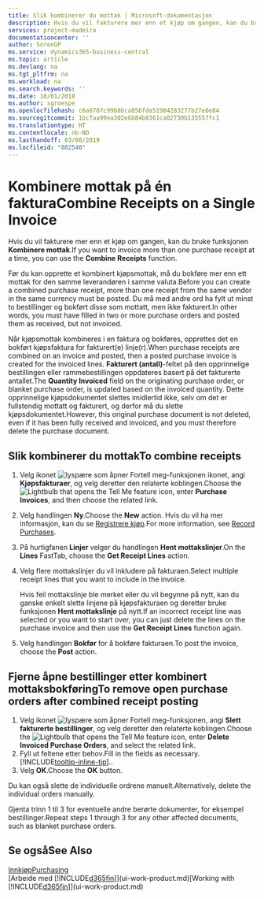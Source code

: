 ```yaml
---
title: Slik kombinerer du mottak | Microsoft-dokumentasjon
description: Hvis du vil fakturere mer enn et kjøp om gangen, kan du bruke funksjonen Kombinere mottak.
services: project-madeira
documentationcenter: ''
author: SorenGP
ms.service: dynamics365-business-central
ms.topic: article
ms.devlang: na
ms.tgt_pltfrm: na
ms.workload: na
ms.search.keywords: ''
ms.date: 10/01/2018
ms.author: sgroespe
ms.openlocfilehash: c6a6707c9968bca856fda51984283277b27e8e84
ms.sourcegitcommit: 1bcfaa99ea302e6b84b8361ca02730b135557fc1
ms.translationtype: HT
ms.contentlocale: nb-NO
ms.lasthandoff: 03/08/2019
ms.locfileid: "802540"
---
```

# <a name="combine-receipts-on-a-single-invoice"></a><span data-ttu-id="be384-103">Kombinere mottak på én faktura</span><span class="sxs-lookup"><span data-stu-id="be384-103">Combine Receipts on a Single Invoice</span></span>
<span data-ttu-id="be384-104">Hvis du vil fakturere mer enn et kjøp om gangen, kan du bruke funksjonen **Kombinere mottak**.</span><span class="sxs-lookup"><span data-stu-id="be384-104">If you want to invoice more than one purchase receipt at a time, you can use the **Combine Receipts** function.</span></span>  

<span data-ttu-id="be384-105">Før du kan opprette et kombinert kjøpsmottak, må du bokføre mer enn ett mottak for den samme leverandøren i samme valuta.</span><span class="sxs-lookup"><span data-stu-id="be384-105">Before you can create a combined purchase receipt, more than one receipt from the same vendor in the same currency must be posted.</span></span> <span data-ttu-id="be384-106">Du må med andre ord ha fylt ut minst to bestillinger og bokført disse som mottatt, men ikke fakturert.</span><span class="sxs-lookup"><span data-stu-id="be384-106">In other words, you must have filled in two or more purchase orders and posted them as received, but not invoiced.</span></span>  

<span data-ttu-id="be384-107">Når kjøpsmottak kombineres i en faktura og bokføres, opprettes det en bokført kjøpsfaktura for fakturert(e) linje(r).</span><span class="sxs-lookup"><span data-stu-id="be384-107">When purchase receipts are combined on an invoice and posted, then a posted purchase invoice is created for the invoiced lines.</span></span> <span data-ttu-id="be384-108">**Fakturert (antall)**-feltet på den opprinnelige bestillingen eller rammebestillingen oppdateres basert på det fakturerte antallet.</span><span class="sxs-lookup"><span data-stu-id="be384-108">The **Quantity Invoiced** field on the originating purchase order, or blanket purchase order, is updated based on the invoiced quantity.</span></span> <span data-ttu-id="be384-109">Dette opprinnelige kjøpsdokumentet slettes imidlertid ikke, selv om det er fullstendig mottatt og fakturert, og derfor må du slette kjøpsdokumentet.</span><span class="sxs-lookup"><span data-stu-id="be384-109">However, this original purchase document is not deleted, even if it has been fully received and invoiced, and you must therefore delete the purchase document.</span></span>  

## <a name="to-combine-receipts"></a><span data-ttu-id="be384-110">Slik kombinerer du mottak</span><span class="sxs-lookup"><span data-stu-id="be384-110">To combine receipts</span></span>  
1. <span data-ttu-id="be384-111">Velg ikonet ![lyspære som åpner Fortell meg-funksjonen](media/ui-search/search_small.png "Fortell hva du vil gjøre") ikonet, angi **Kjøpsfakturaer**, og velg deretter den relaterte koblingen.</span><span class="sxs-lookup"><span data-stu-id="be384-111">Choose the ![Lightbulb that opens the Tell Me feature](media/ui-search/search_small.png "Tell me what you want to do") icon, enter **Purchase Invoices**, and then choose the related link.</span></span>  
2. <span data-ttu-id="be384-112">Velg handlingen **Ny**.</span><span class="sxs-lookup"><span data-stu-id="be384-112">Choose the **New** action.</span></span> <span data-ttu-id="be384-113">Hvis du vil ha mer informasjon, kan du se [Registrere kjøp](purchasing-how-record-purchases.md).</span><span class="sxs-lookup"><span data-stu-id="be384-113">For more information, see [Record Purchases](purchasing-how-record-purchases.md).</span></span>  
3. <span data-ttu-id="be384-114">På hurtigfanen **Linjer** velger du handlingen **Hent mottakslinjer**.</span><span class="sxs-lookup"><span data-stu-id="be384-114">On the **Lines** FastTab, choose the **Get Receipt Lines** action.</span></span>  
4. <span data-ttu-id="be384-115">Velg flere mottakslinjer du vil inkludere på fakturaen.</span><span class="sxs-lookup"><span data-stu-id="be384-115">Select multiple receipt lines that you want to include in the invoice.</span></span>  

    <span data-ttu-id="be384-116">Hvis feil mottakslinje ble merket eller du vil begynne på nytt, kan du ganske enkelt slette linjene på kjøpsfakturaen og deretter bruke funksjonen **Hent mottakslinje** på nytt.</span><span class="sxs-lookup"><span data-stu-id="be384-116">If an incorrect receipt line was selected or you want to start over, you can just delete the lines on the purchase invoice and then use the **Get Receipt Lines** function again.</span></span>  
5. <span data-ttu-id="be384-117">Velg handlingen **Bokfør** for å bokføre fakturaen.</span><span class="sxs-lookup"><span data-stu-id="be384-117">To post the invoice, choose the **Post** action.</span></span>  

## <a name="to-remove-open-purchase-orders-after-combined-receipt-posting"></a><span data-ttu-id="be384-118">Fjerne åpne bestillinger etter kombinert mottaksbokføring</span><span class="sxs-lookup"><span data-stu-id="be384-118">To remove open purchase orders after combined receipt posting</span></span>  
1. <span data-ttu-id="be384-119">Velg ikonet ![lyspære som åpner Fortell meg-funksjonen](media/ui-search/search_small.png "Fortell hva du vil gjøre"), angi **Slett fakturerte bestillinger**, og velg deretter den relaterte koblingen.</span><span class="sxs-lookup"><span data-stu-id="be384-119">Choose the ![Lightbulb that opens the Tell Me feature](media/ui-search/search_small.png "Tell me what you want to do") icon, enter **Delete Invoiced Purchase Orders**, and select the related link.</span></span>  
2. <span data-ttu-id="be384-120">Fyll ut feltene etter behov.</span><span class="sxs-lookup"><span data-stu-id="be384-120">Fill in the fields as necessary.</span></span> [!INCLUDE[tooltip-inline-tip](includes/tooltip-inline-tip_md.md)]<span data-ttu-id="be384-121">.</span><span class="sxs-lookup"><span data-stu-id="be384-121">.</span></span>
3. <span data-ttu-id="be384-122">Velg **OK**.</span><span class="sxs-lookup"><span data-stu-id="be384-122">Choose the **OK** button.</span></span>  

<span data-ttu-id="be384-123">Du kan også slette de individuelle ordrene manuelt.</span><span class="sxs-lookup"><span data-stu-id="be384-123">Alternatively, delete the individual orders manually.</span></span>

<span data-ttu-id="be384-124">Gjenta trinn 1 til 3 for eventuelle andre berørte dokumenter, for eksempel bestillinger.</span><span class="sxs-lookup"><span data-stu-id="be384-124">Repeat steps 1 through 3 for any other affected documents, such as blanket purchase orders.</span></span>

## <a name="see-also"></a><span data-ttu-id="be384-125">Se også</span><span class="sxs-lookup"><span data-stu-id="be384-125">See Also</span></span>  
[<span data-ttu-id="be384-126">Innkjøp</span><span class="sxs-lookup"><span data-stu-id="be384-126">Purchasing</span></span>](purchasing-manage-purchasing.md)  
<span data-ttu-id="be384-127">[Arbeide med [!INCLUDE[d365fin](includes/d365fin_md.md)]](ui-work-product.md)</span><span class="sxs-lookup"><span data-stu-id="be384-127">[Working with [!INCLUDE[d365fin](includes/d365fin_md.md)]](ui-work-product.md)</span></span>
